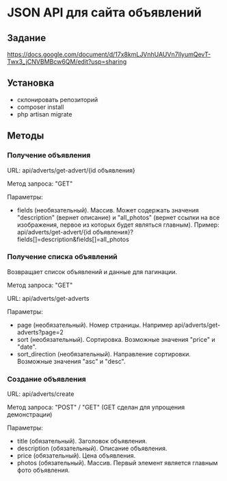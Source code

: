 # JSON API для сайта объявлений

## Задание

https://docs.google.com/document/d/17x8kmLJVnhUAUVn7IlyumQevT-Twx3_jCNVBMBcw6QM/edit?usp=sharing

## Установка

- cклонировать репозиторий
- composer install
- php artisan migrate 

## Методы

### Получение объявления

<p>URL: api/adverts/get-advert/{id объявления}</p>
<p>Метод запроса: "GET"</p>
Параметры:

- fields (необязательный). Массив. Может содержать значения "description" (вернет описание) и "all_photos" (вернет ссылки на все изображения, первое из которых будет являться главным). 
Пример: api/adverts/get-advert/{id объявления}?fields[]=description&fields[]=all_photos 

### Получение списка объявлений

<p>Возвращает список объявлений и данные для пагинации.</p>
<p>Метод запроса: "GET"</p>

<p>URL: api/adverts/get-adverts</p>
Параметры:

- page (необязательный). Номер страницы. Например api/adverts/get-adverts?page=2
- sort (необязательный). Сортировка. Возможные значения "price" и "date".
- sort_direction (необязательный). Направление сортировки. Возможные значения "asc" и "desc". 

### Создание объявления

<p>URL: api/adverts/create</p>
<p>Метод запроса: "POST" / "GET" (GET сделан для упрощения демонстрации)</p>
Параметры:

- title (обязательный). Заголовок объявления.
- description (обязательный). Описание объявления.
- price (обязательный). Цена объявления.
- photos (обязательный). Массив. Первый элемент является главным фото объявления.

